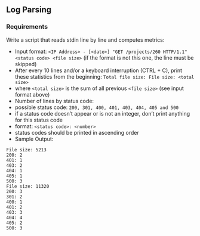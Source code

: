 ## Log Parsing
### Requirements
Write a script that reads stdin line by line and computes metrics:

- Input format: ```<IP Address> - [<date>] "GET /projects/260 HTTP/1.1" <status code> <file size>``` (if the format is not this one, the line must be skipped)
- After every 10 lines and/or a keyboard interruption (CTRL + C), print these statistics from the beginning:
```Total file size: File size: <total size>```
- where ```<total size>``` is the sum of all previous ```<file size>``` (see input format above)
- Number of lines by status code:
- possible status code: ```200, 301, 400, 401, 403, 404, 405 and 500```
- if a status code doesn’t appear or is not an integer, don’t print anything for this status code
- format: ```<status code>: <number>```
- status codes should be printed in ascending order
- Sample Output:
```
File size: 5213
200: 2
401: 1
403: 2
404: 1
405: 1
500: 3
File size: 11320
200: 3
301: 2
400: 1
401: 2
403: 3
404: 4
405: 2
500: 3
```
